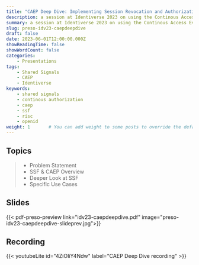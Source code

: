 ```yaml
---
title: "CAEP Deep Dive: Implementing Session Revocation and Authorization @ Identiverse 2023"
description: a session at Identiverse 2023 on using the Continous Access Evaluation Profile with the Shared Signals Framework to signal across different vendor ecosystems changes in session context
summary: a session at Identiverse 2023 on using the Continous Access Evaluation Profile with the Shared Signals Framework to signal across different vendor ecosystems changes in session context
slug: preso-idv23-caepdeepdive
draft: false
date: 2023-06-01T12:00:00.000Z
showReadingTime: false
showWordCount: false
categories:
    - Presentations
tags:
    - Shared Signals
    - CAEP
    - Identiverse
keywords: 
    - shared signals
    - continous authorization
    - caep
    - ssf
    - risc
    - openid
weight: 1       # You can add weight to some posts to override the default sorting (date descending)
---
```


## Topics

> - Problem Statement
> - SSF & CAEP Overview
> - Deeper Look at SSF
> - Specific Use Cases

## Slides

{{< pdf-preso-preview link="idv23-caepdeepdive.pdf" image="preso-idv23-caepdeepdive-slideprev.jpg">}}

## Recording

{{< youtubeLite id="4ZiOIiY4Ndw" label="CAEP Deep Dive recording" >}}

